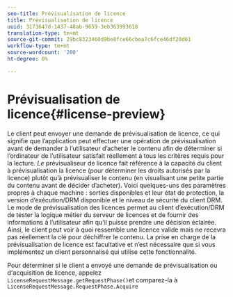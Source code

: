 ```yaml
---
seo-title: Prévisualisation de licence
title: Prévisualisation de licence
uuid: 3171647d-1437-48ab-9659-3eb363993618
translation-type: tm+mt
source-git-commit: 29bc8323460d9be0fce66cbea7c6fce46df20d61
workflow-type: tm+mt
source-wordcount: '200'
ht-degree: 0%

---
```



# Prévisualisation de licence{#license-preview}

Le client peut envoyer une demande de prévisualisation de licence, ce qui signifie que l’application peut effectuer une opération de prévisualisation avant de demander à l’utilisateur d’acheter le contenu afin de déterminer si l’ordinateur de l’utilisateur satisfait réellement à tous les critères requis pour la lecture. *Le* prévisualiseur de licence fait référence à la capacité du client à prévisualisation la licence (pour déterminer les droits autorisés par la licence) plutôt qu’à prévisualiser le contenu (en visualisant une petite partie du contenu avant de décider d’acheter). Voici quelques-uns des paramètres propres à chaque machine : sorties disponibles et leur état de protection, la version d’exécution/DRM disponible et le niveau de sécurité du client DRM. Le mode de prévisualisation des licences permet au client d’exécution/DRM de tester la logique métier du serveur de licences et de fournir des informations à l’utilisateur afin qu’il puisse prendre une décision éclairée. Ainsi, le client peut voir à quoi ressemble une licence valide mais ne recevra pas réellement la clé pour déchiffrer le contenu. La prise en charge de la prévisualisation de licence est facultative et n’est nécessaire que si vous implémentez un client personnalisé qui utilise cette fonctionnalité.

Pour déterminer si le client a envoyé une demande de prévisualisation ou d&#39;acquisition de licence, appelez `LicenseRequestMessage.getRequestPhase()`et comparez-la à `LicenseRequestMessage.RequestPhase.Acquire`

